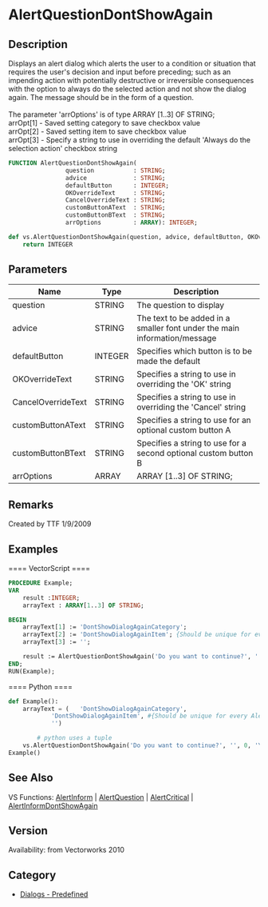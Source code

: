 # AlertQuestionDontShowAgain

## Description
Displays an alert dialog which alerts the user to a condition or situation that requires the user's decision and input before preceding; such as an impending action with potentially destructive or irreversible consequences with the option to always do the selected action and not show the dialog again. The message should be in the form of a question.<BR>
<BR>
The parameter 'arrOptions' is of type ARRAY [1..3] OF STRING;<BR>
arrOpt[1] - Saved setting category to save checkbox value<BR>
arrOpt[2] - Saved setting item to save checkbox value <BR>
arrOpt[3] - Specify a string to use in overriding the default 'Always do the selection action' checkbox string

```pascal
FUNCTION AlertQuestionDontShowAgain(
				question           : STRING;
				advice             : STRING;
				defaultButton      : INTEGER;
				OKOverrideText     : STRING;
				CancelOverrideText : STRING;
				customButtonAText  : STRING;
				customButtonBText  : STRING;
				arrOptions         : ARRAY): INTEGER;
```

```python
def vs.AlertQuestionDontShowAgain(question, advice, defaultButton, OKOverrideText, CancelOverrideText, customButtonAText, customButtonBText, arrOptions):
    return INTEGER
```

## Parameters
|Name|Type|Description|
|---|---|---|
|question|STRING|The question to display|
|advice|STRING|The text to be added in a smaller font under the main information/message|
|defaultButton|INTEGER|Specifies which button is to be made the default<BR>|0:	the negative button is the default<BR>|1:	the positive button is the default<BR>|2:	custom button A is the default <BR>|3:	custom button B is the default|
|OKOverrideText|STRING|Specifies a string to use in overriding the 'OK' string|
|CancelOverrideText|STRING|Specifies a string to use in overriding the 'Cancel' string|
|customButtonAText|STRING|Specifies a string to use for an optional custom button A|
|customButtonBText|STRING|Specifies a string to use for a second optional custom button B|
|arrOptions|ARRAY|ARRAY [1..3] OF STRING;|arrOpt[1] - Saved setting category to save checkbox value|arrOpt[2] - Saved setting item to save checkbox value|arrOpt[3] - Specify a string to use in overriding the default 'Always do the selection action' checkbox string|

## Remarks
Created by TTF 1/9/2009

## Examples
==== VectorScript ====
```pascal
PROCEDURE Example;
VAR
	result :INTEGER;
	arrayText : ARRAY[1..3] OF STRING;

BEGIN
	arrayText[1] := 'DontShowDialogAgainCategory';
	arrayText[2] := 'DontShowDialogAgainItem'; {Should be unique for every AlertQuestionDontShowAgain}
	arrayText[3] := '';

	result := AlertQuestionDontShowAgain('Do you want to continue?', '', 0, 'Yes', 'No', '', '', arrayText);
END;
RUN(Example);
```
==== Python ====
```python
def Example():
	arrayText = (   'DontShowDialogAgainCategory',
			'DontShowDialogAgainItem', #{Should be unique for every AlertQuestionDontShowAgain}
			'')

        # python uses a tuple
	vs.AlertQuestionDontShowAgain('Do you want to continue?', '', 0, 'Yes', 'No', '', '', arrayText);
Example()
```

## See Also
VS Functions:
[AlertInform](AlertInform.md) 
| [AlertQuestion](AlertQuestion.md) 
| [AlertCritical](AlertCritical.md) 
| [AlertInformDontShowAgain](AlertInformDontShowAgain.md)

## Version
Availability: from Vectorworks 2010

## Category
* [Dialogs - Predefined](../Categories/Dialogs%20-%20Predefined.md)
